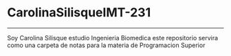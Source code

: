 # CarolinaSilisqueIMT-231
---------
Soy Carolina Silisque estudio Ingenieria Biomedica 
este repositorio servira como una carpeta de notas para la materia 
de Programacion Superior


